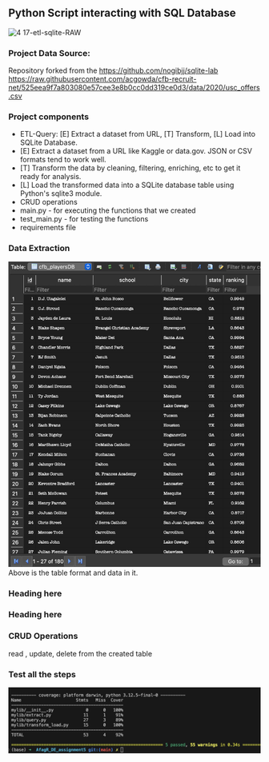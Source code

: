 ## Python Script interacting with SQL Database

![4 17-etl-sqlite-RAW](https://github.com/nogibjj/sqlite-lab/assets/58792/b39b21b4-ccb4-4cc4-b262-7db34492c16d)


### Project Data Source:
Repository forked from the https://github.com/nogibjj/sqlite-lab 
https://raw.githubusercontent.com/acgowda/cfb-recruit-net/525eea9f7a803080e57cee3e8b0cc0dd319ce0d3/data/2020/usc_offers.csv


### Project components

* ETL-Query:  [E] Extract a dataset from URL, [T] Transform, [L] Load into SQLite Database.
* [E] Extract a dataset from a URL like Kaggle or data.gov. JSON or CSV formats tend to work well.
* [T] Transform the data by cleaning, filtering, enriching, etc to get it ready for analysis.
* [L] Load the transformed data into a SQLite database table using Python's sqlite3 module.
* CRUD operations
* main.py -  for executing the functions that we created
* test_main.py - for testing the functions
* requirements file 


### Data Extraction

![4 17-etl-sqlite-RAW](img.png)
Above is the table format and data in it. 


### Heading here


### Heading here



### CRUD Operations
read , update, delete from the created table


### Test all the steps
![4 17-etl-sqlite-RAW](image.png)